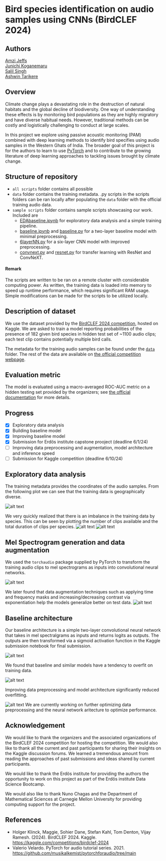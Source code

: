 # Bird species identification on audio samples using CNNs (BirdCLEF 2024)


## Authors
[Amzi Jeffs](https://github.com/AmziJeffs)    
[Junichi Koganemaru](https://github.com/jkoganem)  
[Salil Singh](https://github.com/sllsnghlrns)  
[Ashwin Tarikere](https://github.com/ashwintan1)     

## Overview

Climate change plays a devastating role in the destruction of natural habitats and the global decline of biodiversity. One way of understanding these effects is by monitoring bird populations as they are highly migratory and have diverse habitual needs. However, traditional methods can be costly and logistically challenging to conduct at large scales. 

In this project we explore using passive acoustic monitoring (PAM) combined with deep learning methods to identify bird specifies using audio samples in the Western Ghats of India. The broader goal of this project is for the authors to learn to use [PyTorch](https://pytorch.org) and to contribute to the growing literature of deep learning approaches to tackling issues brought by climate change. 

## Structure of repository

- `all scripts` folder contains all possible 
- `data` folder contains the training metadata. .py scripts in the scripts folders can be ran locally after populating the `data` folder with the official training audio data. 
- `sample scripts` folder contains sample scripts showcasing our work. Included are 
    - [EDAbaseline.ipynb](/sample%20scripts/EDAbaseline.ipynb) for exploratory data analysis and a simple training pipeline.
    - [baseline.ipynb](/sample%20scripts/baseline.ipynb) and [baseline.py](/sample%20scripts/baseline.py) for a two-layer baseline model with minimal preprocessing. 
    - [6layerNN.py](/sample%20scripts/) for a six-layer CNN model with improved preprocessing.
    - [convnext.py](/sample%20scripts/convnext.py) and [resnet.py](/sample%20scripts/resnet.py) for transfer learning with ResNet and ConvNeXT. 

#### Remark
The scripts are written to be ran on a remote cluster with considerable computing power. As written, the training data is loaded into memory to speed up runtime performance, which requires significant RAM usage. Simple modifications can be made for the scripts to be utilized locally. 
## Description of dataset

We use the dataset provided by the [BirdCLEF 2024 competition](https://www.kaggle.com/competitions/birdclef-2024), hosted on Kaggle. We are asked to train a model reporting probabilities of the presence of 182 given bird species in hidden test set of ~1100 audio clips; each test clip contains potentially multiple bird calls. 

The metadata for the training audio samples can be found under the [`data`](data/test_metadata.csv) folder. The rest of the data are available on [the official competition webpage](https://www.kaggle.com/competitions/birdclef-2024/data).   
 
## Evaluation metric

The model is evaluated using a macro-averaged ROC-AUC metric on a hidden testing set provided by the organizers; see [the official documentation](https://www.kaggle.com/competitions/birdclef-2024/overview/evaluation) for more details. 

## Progress 
- [x] Exploratory data analysis
- [x] Building baseline model 
- [x] Improving baseline model 
- [x] Submission for Erdös institute capstone prooject (deadline 6/1/24) 
- [ ] Improving data preprocessing and augmentation, model architecture and inference speed
- [ ] Submission for Kaggle competition (deadline 6/10/24)

## Exploratory data analysis
The training metadata provides the coordinates of the audio samples. From the following plot we can see that the training data is geographically diverse. 

![alt text](images/newplot.png)

We very quickly realized that there is an imbalance in the training data by species. This can be seen by plotting the number of clips available and the total duration of clips per species.
![alt text](images/output1.png)
![alt text](images/output4.png)



## Mel Spectrogram generation and data augmentation
We used the `torchaudio` package supplied by PyTorch to transform the training audio clips to mel spectrograms as inputs into convolutional neural networks. 

![alt text](images/output5.png)  

We later found that data augmentation techniques such as applying time and frequency masks and increasing/decreasing contrast via exponentiation help the models generalize better on test data. 
![alt text](images/output6.png)
## Baseline architecture 

Our baseline architecture is a simple two-layer convolutional neural network that takes in mel spectralgrams as inputs and returns logits as outputs. The outputs are then transformed via a sigmoid activation function in the Kaggle submission notebook for final submission. 

![alt text](images/1.png)

We found that baseline and similar models have a tendency to overfit on training data.

![alt text](images/2_v_4_layers.png)

Improving data preprocessing and model architecture significantly reduced overfitting. 

![alt text](images/60epochs.png)
We are currently working on further optimizing data preprocessing and the neural network aritecture to optimize performance.  

## Acknowledgement 

We would like to thank the organizers and the associated organizations of the BirdCLEF 2024 competition for hosting the competition. We would also like to thank all the current and past participants for sharing their insights on the Kaggle discussion forums. We learned a tremendous amount from reading the approaches of past submissions and ideas shared by current participants. 

We would like to thank the Erdös institute for providing the authors the opportunity to work on this project as part of the Erdös institute Data Science Bootcamp. 

We would also like to thank Nuno Chagas and the Department of Mathematical Sciences at Carnegie Mellon University for providing computing support for the project. 

## References 
- Holger Klinck, Maggie, Sohier Dane, Stefan Kahl, Tom Denton, Vijay Ramesh. (2024). BirdCLEF 2024. Kaggle. https://kaggle.com/competitions/birdclef-2024
- Valerio Velardo. PyTorch for audio tutorial series. 2021. https://github.com/musikalkemist/pytorchforaudio/tree/main  

